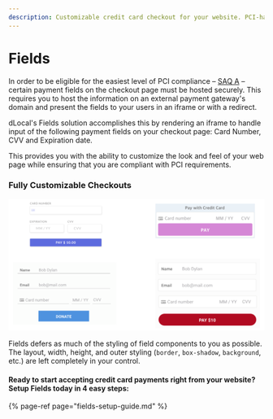 ```yaml
---
description: Customizable credit card checkout for your website. PCI-hassle free.
---
```


# Fields

In order to be eligible for the easiest level of PCI compliance – [SAQ A](https://www.pcisecuritystandards.org/pci_security/completing_self_assessment) – certain payment fields on the checkout page must be hosted securely. This requires you to host the information on an external payment gateway's domain and present the fields to your users in an iframe or with a redirect.

dLocal's Fields solution accomplishes this by rendering an iframe to handle input of the following payment fields on your checkout page: Card Number, CVV and Expiration date.

This provides you with the ability to customize the look and feel of your web page while ensuring that you are compliant with PCI requirements.

### Fully Customizable Checkouts

![](../.gitbook/assets/image.png)

Fields defers as much of the styling of field components to you as possible. The layout, width, height, and outer styling \(`border`, `box-shadow`, `background`, etc.\) are left completely in your control.

#### Ready to start accepting credit card payments right from your website? Setup Fields today in 4 easy steps:

{% page-ref page="fields-setup-guide.md" %}

